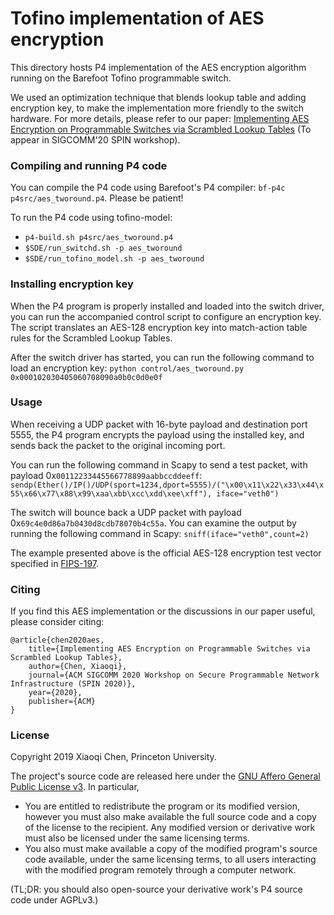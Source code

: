 
# Tofino implementation of AES encryption

This directory hosts P4 implementation of the AES encryption algorithm running on the Barefoot Tofino programmable switch. 

We used an optimization technique that blends lookup table and adding encryption key, to make the implementation more friendly to the switch hardware. For more details, please refer to our paper: [Implementing AES Encryption on Programmable Switches via Scrambled Lookup Tables](#) (To appear in SIGCOMM'20 SPIN workshop).

### Compiling and running P4 code

You can compile the P4 code using Barefoot's P4 compiler: `bf-p4c p4src/aes_tworound.p4`. Please be patient! 

To run the P4 code using tofino-model:
* `p4-build.sh p4src/aes_tworound.p4`
* `$SDE/run_switchd.sh -p aes_tworound`
* `$SDE/run_tofino_model.sh -p aes_tworound`

### Installing encryption key

When the P4 program is properly installed and loaded into the switch driver, you can run the accompanied control script to configure an encryption key. The script translates an AES-128 encryption key into match-action table rules for the Scrambled Lookup Tables.

After the switch driver has started, you can run the following command to load an encryption key:
`python control/aes_tworound.py 0x000102030405060708090a0b0c0d0e0f`

### Usage

When receiving a UDP packet with 16-byte payload and destination port 5555, the P4 program encrypts the payload using the installed key, and sends back the packet to the original incoming port.

You can run the following command in Scapy to send a test packet, with payload 0x`00112233445566778899aabbccddeeff`:
`sendp(Ether()/IP()/UDP(sport=1234,dport=5555)/("\x00\x11\x22\x33\x44\x55\x66\x77\x88\x99\xaa\xbb\xcc\xdd\xee\xff"), iface="veth0")`

The switch will bounce back a UDP packet with payload 0x`69c4e0d86a7b0430d8cdb78070b4c55a`. You can examine the output by running the following command in Scapy:
`sniff(iface="veth0",count=2)`

The example presented above is the official AES-128 encryption test vector specified in [FIPS-197](https://nvlpubs.nist.gov/nistpubs/FIPS/NIST.FIPS.197.pdf).


### Citing
If you find this AES implementation or the discussions in our paper useful, please consider citing:

    @article{chen2020aes,
        title={Implementing AES Encryption on Programmable Switches via Scrambled Lookup Tables},
        author={Chen, Xiaoqi},
        journal={ACM SIGCOMM 2020 Workshop on Secure Programmable Network Infrastructure (SPIN 2020)},
        year={2020},
        publisher={ACM}
    }

### License

Copyright 2019 Xiaoqi Chen, Princeton University.

The project's source code are released here under the [GNU Affero General Public License v3](https://www.gnu.org/licenses/agpl-3.0.html). In particular,
- You are entitled to redistribute the program or its modified version, however you must also make available the full source code and a copy of the license to the recipient. Any modified version or derivative work must also be licensed under the same licensing terms.
- You also must make available a copy of the modified program's source code available, under the same licensing terms, to all users interacting with the modified program remotely through a computer network.

(TL;DR: you should also open-source your derivative work's P4 source code under AGPLv3.)

